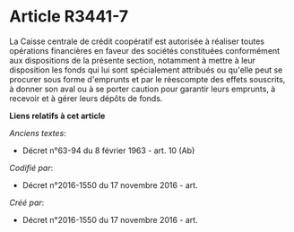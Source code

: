 # Article R3441-7

La Caisse centrale de crédit coopératif est autorisée à réaliser toutes opérations financières en faveur des sociétés
constituées conformément aux dispositions de la présente section, notamment à mettre à leur disposition les fonds qui lui
sont spécialement attribués ou qu'elle peut se procurer sous forme d'emprunts et par le réescompte des effets souscrits, à
donner son aval ou à se porter caution pour garantir leurs emprunts, à recevoir et à gérer leurs dépôts de fonds.

**Liens relatifs à cet article**

_Anciens textes_:

  - Décret n°63-94 du 8 février 1963 - art. 10 (Ab)

_Codifié par_:

  - Décret n°2016-1550 du 17 novembre 2016 - art.

_Créé par_:

  - Décret n°2016-1550 du 17 novembre 2016 - art.
